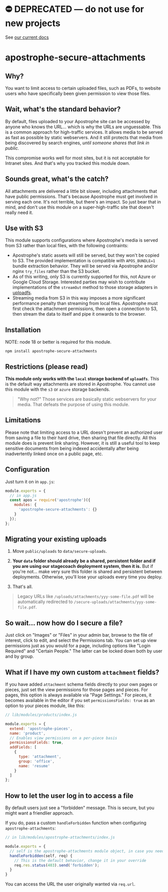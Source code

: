# ⛔️ **DEPRECATED** — do not use for new projects

See [our current docs](https://docs.apostrophecms.org/)

# apostrophe-secure-attachments

## Why?

You want to limit access to certain uploaded files, such as PDFs, to 
website users who have specifically been given permission to view
those files.

## Wait, what's the standard behavior?

By default, files uploaded to your Apostrophe site can be accessed
by anyone who knows the URL... which is why the URLs are unguessable.
This is a common approach for high-traffic services. It allows media
to be served as fast as possible by static webservers. And it still
protects that media from being discovered by search engines, *until
someone shares that link in public.* 

This compromise works well for most sites, but it is not acceptable
for Intranet sites. And that's why you tracked this module down.

## Sounds great, what's the catch?

All attachments are delivered a little bit slower, including attachments
that have public permissions. That's because Apostrophe must get
involved in serving each one. It's not terrible, but there's an impact.
So just bear that in mind, and don't use this module on a super-high-traffic
site that doesn't really need it.

## Use with S3

This module supports configurations where Apostrophe's media is served from S3 rather than local files, with the following contraints:

* Apostrophe's static assets will still be served, but they won't be copied to S3. The provided implementation is compatible with `APOS_BUNDLE=1` bundle extraction behavior. They will be served via Apostrophe and/or nginx `try_files` rather than the S3 bucket.
* As of this writing, only S3 is currently supported for this, not Azure or Google Cloud Storage. Interested parties may wish to contribute implementations of the `streamOut` method to those storage adapters in [uploadfs](https://github.com/apostrophecms/uploadfs).
* Streaming media from S3 in this way imposes a more significant performance penalty than streaming from local files. Apostrophe must first check the attachment permissions, then open a connection to S3, then stream the data to itself and pipe it onwards to the browser.

## Installation

NOTE: node 18 or better is required for this module.

```
npm install apostrophe-secure-attachments
```

## Restrictions (**please read**)

**This module only works with the `local` storage backend of `uploadfs`**.
This is the default way attachments are stored in Apostrophe. You cannot
use this module with the `s3` or `azure` storage backends.

> "Why not?" Those services are basically static webservers for your media.
That defeats the purpose of using this module.

## Limitations

Please note that limiting access to a URL doesn't prevent an authorized user from saving a
file to their hard drive, then sharing that file directly. All this module does is prevent
link sharing. However, it is still a useful tool to keep sensitive documents from being
indexed accidentally after being inadvertently linked once on a public page, etc.

## Configuration

Just turn it on in `app.js`:

```javascript
module.exports = {
  // in app.js
  const apos = require('apostrophe')({
    modules: {
      'apostrophe-secure-attachments': {}
    }
  });
};
```

## Migrating your existing uploads

1. Move `public/uploads` to `data/secure-uploads`.

2. **Your `data` folder should already be a shared, persistent folder and if you are using our
stagecoach deployment system, then it is.** But if you're not... make very sure this folder is
shared and persistent between deployments. Otherwise, you'll lose your uploads every time
you deploy.

3. That's all.

> Legacy URLs like `/uploads/attachments/yyy-some-file.pdf` will be
automatically redirected to `/secure-uploads/attachments/yyy-some-file.pdf`.

## So wait... now how do I secure a file?

Just click on "Images" or "Files" in your admin bar, browse to the 
file of interest, click to edit, and select the Permissions tab. You can
set up view permissions just as you would for a page, including options
like "Login Required" and "Certain People." The latter can be locked down
both by user and by group.

## What if I have my own custom `attachment` fields?

If you have added `attachment` schema fields directly to your own pages
or pieces, just set the view permissions for those pages and pieces.
For pages, this option is always available via "Page Settings." For
pieces, it becomes available in the editor if you set `permissionsFields: true` as
an option to your pieces module, like this:

```javascript
// lib/modules/products/index.js

module.exports = {
  extend: 'apostrophe-pieces',
  name: 'product',
  // Enables view permissions on a per-piece basis
  permissionsFields: true,
  addFields: [
    {
      type: 'attachment',
      group: 'office',
      name: 'resume'
    }
  ]
};
```

## How to let the user log in to access a file

By default users just see a "forbidden" message. This is secure, but you might want a friendlier approach.

If you do, pass a custom `handleForbidden` function when configuring `apostrophe-attachments`:

```javascript
// in lib/modules/apostrophe-attachments/index.js

module.exports = {
  // self is the apostrophe-attachments module object, in case you need it
  handleForbidden(self, req) {
    // This is the default behavior, change it in your override
    req.res.status(403).send('forbidden');
  }
}
```

You can access the URL the user originally wanted via `req.url`.
